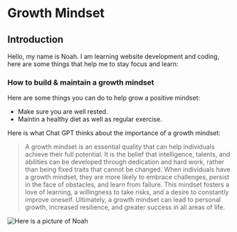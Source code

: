 # Growth Mindset

## Introduction

Hello, my name is Noah. I am learning website development and coding, here are some things that help me to stay focus and learn:

### How to build & maintain a growth mindset

Here are some things you can do to help grow a positive mindset:

- Make sure you are well rested. 
- Maintin a healthy diet as well as regular exercise.

Here is what Chat GPT thinks about the importance of a growth mindset:

> A growth mindset is an essential quality that can help individuals achieve their full potential. It is the belief that intelligence, talents, and abilities can be developed through dedication and hard work, rather than being fixed traits that cannot be changed. When individuals have a growth mindset, they are more likely to embrace challenges, persist in the face of obstacles, and learn from failure. This mindset fosters a love of learning, a willingness to take risks, and a desire to constantly improve oneself. Ultimately, a growth mindset can lead to personal growth, increased resilience, and greater success in all areas of life.


![Here is a picture of Noah](https://www.elc.co.uk/medias/540451-540451-10-.jpg-1200Wx1200H?context=bWFzdGVyfGltYWdlc3wxMjczMzh8aW1hZ2UvanBlZ3xpbWFnZXMvaGE2L2g5Ny8xMTM2ODQ4NzI4ODg2Mi5qcGd8OTZiZGFjZmNiNzkwOTA2YWY2MWJlY2UwMWZkNjNiNjU2ZTI2MGFmMzk5MTIzNjFlNTZhZjIxZDA5YTU4M2FiYg)

